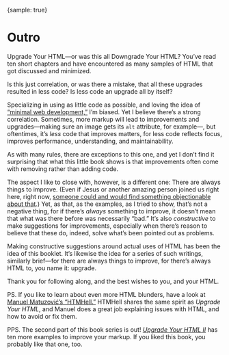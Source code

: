 {sample: true}
# Outro

Upgrade Your HTML—or was this all Downgrade Your HTML? You’ve read ten short chapters and have encountered as many samples of HTML that got discussed and minimized.

Is this just correlation, or was there a mistake, that all these upgrades resulted in less code? Is less code an upgrade all by itself?

Specializing in using as little code as possible, and loving the idea of [“minimal web development,”](https://meiert.com/en/blog/minimal-web-development/) I’m biased. Yet I believe there’s a strong correlation. Sometimes, more markup will lead to improvements and upgrades—making sure an image gets its `alt` attribute, for example—, but oftentimes, it’s _less_ code that improves matters, for less code reflects focus, improves performance, understanding, and maintainability.

As with many rules, there are exceptions to this one, and yet I don’t find it surprising that what this little book shows is that improvements often come with removing rather than adding code.

The aspect I like to close with, however, is a different one: There are always things to improve. (Even if Jesus or another amazing person joined us right here, right now, [someone could and would find something objectionable about that](https://meiert.com/en/blog/destroying-is-not-arguing/).) Yet, as that, as the examples, as I tried to show, that’s not a negative thing, for if there’s _always_ something to improve, it doesn’t mean that what was there before was necessarily “bad.” It’s also _constructive_ to make suggestions for improvements, especially when there’s reason to believe that these do, indeed, solve what’s been pointed out as problems.

Making constructive suggestions around actual uses of HTML has been the idea of this booklet. It’s likewise the idea for a series of such writings, similarly brief—for there are always things to improve, for there’s always HTML to, you name it: upgrade.

Thank you for following along, and the best wishes to you, and your HTML.

PS.
If you like to learn about even more HTML blunders, have a look at [Manuel Matuzović’s “HTMHell.”](https://www.htmhell.dev/) HTMHell shares the same spirit as _Upgrade Your HTML_, and Manuel does a great job explaining issues with HTML, and how to avoid or fix them.

PPS.
The second part of this book series is out! [_Upgrade Your HTML II_](https://leanpub.com/upgrade-your-html-2) has ten more examples to improve your markup. If you liked this book, you probably like that one, too.